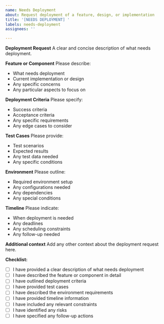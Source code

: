 ```yaml
---
name: Needs Deployment
about: Request deployment of a feature, design, or implementation
title: '[NEEDS DEPLOYMENT] '
labels: needs-deployment
assignees: ''

---
```


**Deployment Request**
A clear and concise description of what needs deployment.

**Feature or Component**
Please describe:
- What needs deployment
- Current implementation or design
- Any specific concerns
- Any particular aspects to focus on

**Deployment Criteria**
Please specify:
- Success criteria
- Acceptance criteria
- Any specific requirements
- Any edge cases to consider

**Test Cases**
Please provide:
- Test scenarios
- Expected results
- Any test data needed
- Any specific conditions

**Environment**
Please outline:
- Required environment setup
- Any configurations needed
- Any dependencies
- Any special conditions

**Timeline**
Please indicate:
- When deployment is needed
- Any deadlines
- Any scheduling constraints
- Any follow-up needed

**Additional context**
Add any other context about the deployment request here.

**Checklist:**
- [ ] I have provided a clear description of what needs deployment
- [ ] I have described the feature or component in detail
- [ ] I have outlined deployment criteria
- [ ] I have provided test cases
- [ ] I have described the environment requirements
- [ ] I have provided timeline information
- [ ] I have included any relevant constraints
- [ ] I have identified any risks
- [ ] I have specified any follow-up actions 

